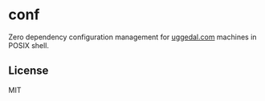 conf
====

Zero dependency configuration management for
[uggedal.com](http://uggedal.com) machines
in POSIX shell.

License
-------

MIT
